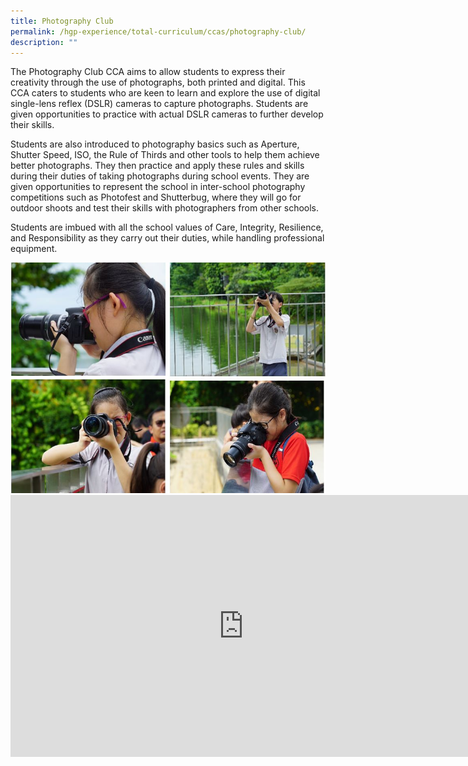 ```yaml
---
title: Photography Club
permalink: /hgp-experience/total-curriculum/ccas/photography-club/
description: ""
---
```

<p dir="ltr">The Photography Club CCA aims to allow students to express their creativity through the use of photographs, both printed and digital. This CCA caters to students who are keen to learn and explore the use of digital single-lens reflex (DSLR) cameras to capture photographs. Students are given opportunities to practice with actual DSLR cameras to further develop their skills.&nbsp;</p>
<p dir="ltr">Students are also introduced to photography basics such as Aperture, Shutter Speed, ISO, the Rule of Thirds and other tools to help them achieve better photographs. They then practice and apply these rules and skills during their duties of taking photographs during school events. They are given opportunities to represent the school in inter-school photography competitions such as Photofest and Shutterbug, where they will go for outdoor shoots and test their skills with photographers from other schools.</p>
<p dir="ltr">Students are imbued with all the school values of Care, Integrity, Resilience, and Responsibility as they carry out their duties, while handling professional equipment.</p>
<img src="/images/photo.jpg"><br>
<iframe width="746" height="419" src="https://www.youtube.com/embed/JYvtLoWlHbU" title="Photography Club CCA Showcase" frameborder="0" allow="accelerometer; autoplay; clipboard-write; encrypted-media; gyroscope; picture-in-picture" allowfullscreen></iframe>